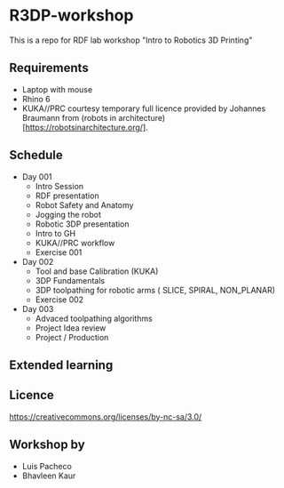 # R3DP-workshop

This is a repo for RDF lab workshop "Intro to Robotics 3D Printing"

## Requirements

- Laptop with mouse
- Rhino 6 
- KUKA//PRC courtesy temporary full licence provided by Johannes Braumann from (robots in architecture)[https://robotsinarchitecture.org/]. 

## Schedule

- Day 001
  - Intro Session
  - RDF presentation
  - Robot Safety and Anatomy
  - Jogging the robot
  - Robotic 3DP presentation
  - Intro to GH
  - KUKA//PRC workflow
  - Exercise 001
- Day 002
  - Tool and base Calibration (KUKA)
  - 3DP Fundamentals
  - 3DP toolpathing for robotic arms ( SLICE, SPIRAL, NON_PLANAR)
  - Exercise 002
- Day 003
  - Advaced toolpathing algorithms 
  - Project Idea review
  - Project / Production

## Extended learning

## Licence
https://creativecommons.org/licenses/by-nc-sa/3.0/ 


## Workshop by

- Luis Pacheco 
- Bhavleen Kaur



